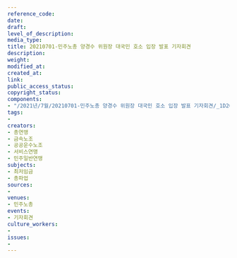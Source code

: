 ```yaml
---
reference_code: 
date: 
draft: 
level_of_description: 
media_type: 
title: 20210701-민주노총 양경수 위원장 대국민 호소 입장 발표 기자회견
description: 
weight: 
modified_at: 
created_at: 
link: 
public_access_status: 
copyright_status: 
components:
- "/2021년/7월/20210701-민주노총 양경수 위원장 대국민 호소 입장 발표 기자회견/_1D20441.jpg"
tags:
- 
creators:
- 총연맹
- 금속노조
- 공공운수노조
- 서비스연맹
- 민주일반연맹
subjects:
- 최저임금
- 총파업
sources:
- 
venues:
- 민주노총
events:
- 기자회견
culture_workers:
- 
issues:
- 
---
```


